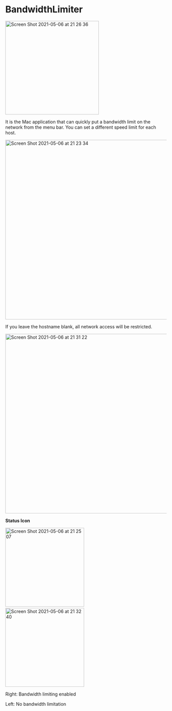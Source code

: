 # BandwidthLimiter

<img width="292" alt="Screen Shot 2021-05-06 at 21 26 36" src="https://user-images.githubusercontent.com/40610/117297994-d4f1e880-aeb1-11eb-8064-55404e0204d7.png">


It is the Mac application that can quickly put a bandwidth limit on the network from the menu bar.
You can set a different speed limit for each host.

<img width="560" alt="Screen Shot 2021-05-06 at 21 23 34" src="https://user-images.githubusercontent.com/40610/117298061-e2a76e00-aeb1-11eb-972a-a7f71b73b440.png">


If you leave the hostname blank, all network access will be restricted.

<img width="560" alt="Screen Shot 2021-05-06 at 21 31 22" src="https://user-images.githubusercontent.com/40610/117299308-59913680-aeb3-11eb-9285-5f74459fa15c.png">


**Status Icon**

<img width="246" alt="Screen Shot 2021-05-06 at 21 25 07" src="https://user-images.githubusercontent.com/40610/117298042-de7b5080-aeb1-11eb-9d95-41b8bdde201c.png">　<img width="246" alt="Screen Shot 2021-05-06 at 21 32 40" src="https://user-images.githubusercontent.com/40610/117298751-b17b6d80-aeb2-11eb-936b-9fe44368078e.png">

Right: Bandwidth limiting enabled

Left: No bandwidth limitation
